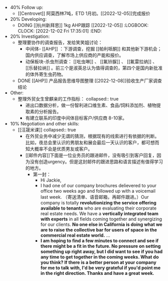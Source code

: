 - 40% Follow up:
	- [[Centrovet]] 阿莫西林7吨，ETD 1月初。[[2022-12-05]]完成报价
- 20% Developing:
	- DOING [[杭州新拜思]] 1kg AHP跟踪 [[2022-12-05]]
	  :LOGBOOK:
	  CLOCK: [2022-12-02 Fri 17:35:01]
	  :END:
- 20% Investigation:
	- 整理要协作的调查报告，发给笑笑姐讨论：
		- 中间体- [[AHP]] ：下游调查，挖掘 [[帕利哌酮]] 和其他新下游机会；国内供应调查，了解市场上供应商的产能和报价。
		- 动保板块-杀虫剂调查： [[吡虫啉]] 、 [[氟铃脲]] 、 [[氟雷拉纳]] 、 [[乐替拉纳]] 。前三个是淑英总认为值得调查的，第四个是国内新批准的体外寄生虫药物。
	- DONE [[AHP]] 产品报告思维导图整理 [[2022-12-08]]验收生产厂家调查结论
- Other:
	- 整理外贸女生曾麒亲的工作指标：
	  collapsed:: true
		- 进出口数据分析，做一份智利进口维生素、食品/饲料添加剂、植物提取素的分析报告。
		- 有建立联系的印度中间体目标客户/供应商 8-10家。
- 10% Negotiation and other skills:
	- [[汪晟米课]]
	  collapsed:: true
		- 在外贸业务中减少无谓的猜测，根据现有的线索进行有依据的判断。比如，夜总会里认识的男朋友和展会最后一天认识的客户，都可想而知大概率不会是优质男友或客户。
		- [[邮件内容]]下面是一位业务员的跟进邮件，没有吸引到客户回复，因为没有创造urgency。但是这封邮件的跟进思路和语言描述有值得学习的地方。
			- 第一封：
				- Hi Jackie,
				- I had one of our company brochures delievered to your office two weeks ago and followed up with a voicemail last week. （寄送清单、语音邮箱，再邮件跟进。）Our company is totally **revolutionizing the service offering available to tenants** who are evaluating their corporate real estate needs. We have a **vertically integrated team with experts** in all fields coming together and synergizing for our clients. **No one else in California is doing what we are to raise the collective bar for users of space in the commercial real estate world.** ...
				- **I am hoping to find a few minutes to connect and see if there might be a fit in the future. No pressure on setting something up right away, but I did want to see if you had any time to get together in the coming weeks. What do you think? If there is a better person at your company for me to talk with, I'd be very grateful if you'd point me in the right direction. Thanks and have a great week.**